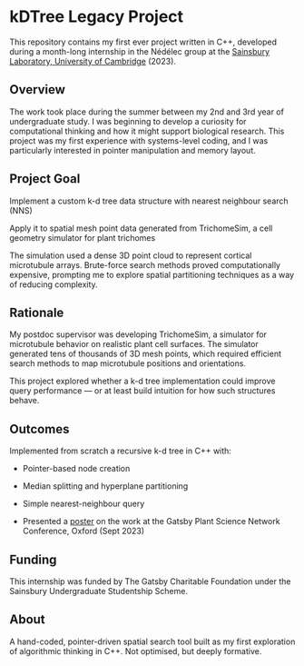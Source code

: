 # kDTree Legacy Project 
This repository contains my first ever project written in C++, developed during a month-long internship in the Nédélec group at the [Sainsbury Laboratory, University of Cambridge](https://www.slcu.cam.ac.uk/) (2023).

## Overview 
The work took place during the summer between my 2nd and 3rd year of undergraduate study. I was beginning to develop a curiosity for computational thinking and how it might support biological research. This project was my first experience with systems-level coding, and I was particularly interested in pointer manipulation and memory layout.

## Project Goal 
Implement a custom k-d tree data structure with nearest neighbour search (NNS)

Apply it to spatial mesh point data generated from TrichomeSim, a cell geometry simulator for plant trichomes

The simulation used a dense 3D point cloud to represent cortical microtubule arrays. Brute-force search methods proved computationally expensive, prompting me to explore spatial partitioning techniques as a way of reducing complexity.

## Rationale 
My postdoc supervisor was developing TrichomeSim, a simulator for microtubule behavior on realistic plant cell surfaces. The simulator generated tens of thousands of 3D mesh points, which required efficient search methods to map microtubule positions and orientations.

This project explored whether a k-d tree implementation could improve query performance — or at least build intuition for how such structures behave.

## Outcomes 
Implemented from scratch a recursive k-d tree in C++ with:
- Pointer-based node creation 
- Median splitting and hyperplane partitioning 
- Simple nearest-neighbour query 

- Presented a [poster](./academic_poster.pdf) on the work at the Gatsby Plant Science Network Conference, Oxford (Sept 2023) 

## Funding 
This internship was funded by The Gatsby Charitable Foundation under the Sainsbury Undergraduate Studentship Scheme.

## About 
A hand-coded, pointer-driven spatial search tool built as my first exploration of algorithmic thinking in C++. Not optimised, but deeply formative.

